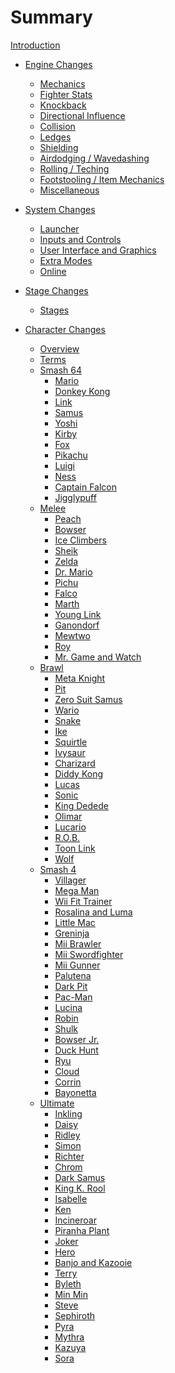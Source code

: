 # Summary

[Introduction](intro.md)

- [Engine Changes]()
  - [Mechanics](./engine/mechanics.md)
  - [Fighter Stats](./engine/fighterstats.md)
  - [Knockback](./engine/knockback.md)
  - [Directional Influence](./engine/di.md)
  - [Collision](./engine/collision.md)
  - [Ledges](./engine/ledges.md)
  - [Shielding](./engine/shields.md)
  - [Airdodging / Wavedashing](./engine/airdodges.md)
  - [Rolling / Teching](./engine/rolls.md)
  - [Footstooling / Item Mechanics](./engine/items.md)
  - [Miscellaneous](./engine/misc.md)

- [System Changes]()
  - [Launcher](./system/launcher.md)
  - [Inputs and Controls](./system/inputs.md)
  - [User Interface and Graphics](./system/ui.md)
  - [Extra Modes](./system/modes.md)
  - [Online](./system/online.md)

- [Stage Changes]()
  - [Stages]()

- [Character Changes]()
  - [Overview](./characters/characterlist.md)
  - [Terms](./characters/terms.md)
  - [Smash 64]()
    - [Mario](./characters/smash64/mario.md)
    - [Donkey Kong](./characters/smash64/donkey.md)
    - [Link](./characters/smash64/link.md)
    - [Samus](./characters/smash64/samus.md)
    - [Yoshi](./characters/smash64/yoshi.md)
    - [Kirby](./characters/smash64/kirby.md)
    - [Fox](./characters/smash64/fox.md)
    - [Pikachu](./characters/smash64/pikachu.md)
    - [Luigi](./characters/smash64/luigi.md)
    - [Ness](./characters/smash64/ness.md)
    - [Captain Falcon](./characters/smash64/captain.md)
    - [Jigglypuff](./characters/smash64/purin.md)
  - [Melee]()
    - [Peach](./characters/melee/peach.md)
    - [Bowser](./characters/melee/koopa.md)
    - [Ice Climbers](./characters/melee/popo.md)
    - [Sheik](./characters/melee/sheik.md)
    - [Zelda](./characters/melee/zelda.md)
    - [Dr. Mario](./characters/melee/mariod.md)
    - [Pichu](./characters/melee/pichu.md)
    - [Falco](./characters/melee/falco.md)
    - [Marth](./characters/melee/marth.md)
    - [Young Link](./characters/melee/younglink.md)
    - [Ganondorf]()<!--./characters/melee/ganon.md)-->
    - [Mewtwo]()<!--./characters/melee/mewtwo.md)-->
    - [Roy]()<!--./characters/melee/roy.md)-->
    - [Mr. Game and Watch]()<!--./characters/melee/gamewatch.md)-->
  - [Brawl]()
    - [Meta Knight]()<!--./characters/brawl/metaknight.md)-->
    - [Pit]()<!--./characters/brawl/pit.md)-->
    - [Zero Suit Samus]()<!--./characters/brawl/szerosuit.md)-->
    - [Wario]()<!--./characters/brawl/wario.md)-->
    - [Snake]()<!--./characters/brawl/snake.md)-->
    - [Ike]()<!--./characters/brawl/ike.md)-->
    - [Squirtle]()<!--./characters/brawl/pzenigame.md)-->
    - [Ivysaur]()<!--./characters/brawl/pfushigisou.md)-->
    - [Charizard]()<!--./characters/brawl/plizardon.md)-->
    - [Diddy Kong]()<!--./characters/brawl/diddy.md)-->
    - [Lucas]()<!--./characters/brawl/lucas.md)-->
    - [Sonic]()<!--./characters/brawl/sonic.md)-->
    - [King Dedede]()<!--./characters/brawl/dedede.md)-->
    - [Olimar]()<!--./characters/brawl/pikmin.md)-->
    - [Lucario]()<!--./characters/brawl/lucario.md)-->
    - [R.O.B.]()<!--./characters/brawl/robot.md)-->
    - [Toon Link]()<!--./characters/brawl/toonlink.md)-->
    - [Wolf]()<!--./characters/brawl/wolf.md)-->
  - [Smash 4]()
    - [Villager]()<!--./characters/smash4/murabito.md)-->
    - [Mega Man]()<!--./characters/smash4/rockman.md)-->
    - [Wii Fit Trainer]()<!--./characters/smash4/wiifit.md)-->
    - [Rosalina and Luma]()<!--./characters/smash4/rosetta.md)-->
    - [Little Mac]()<!--./characters/smash4/littlemac.md)-->
    - [Greninja]()<!--./characters/smash4/gekkouga.md)-->
    - [Mii Brawler]()<!--./characters/smash4/miifighter.md)-->
    - [Mii Swordfighter]()<!--./characters/smash4/miiswordsman.md)-->
    - [Mii Gunner]()<!--./characters/smash4/miigunner.md)-->
    - [Palutena]()<!--./characters/smash4/palutena.md)-->
    - [Dark Pit]()<!--./characters/smash4/pitb.md)-->
    - [Pac-Man]()<!--./characters/smash4/pacman.md)-->
    - [Lucina]()<!--./characters/smash4/lucina.md)-->
    - [Robin]()<!--./characters/smash4/robin.md)-->
    - [Shulk]()<!--./characters/smash4/shulk.md)-->
    - [Bowser Jr.]()<!--./characters/smash4/koopajr.md)-->
    - [Duck Hunt]()<!--./characters/smash4/duckhunt.md)-->
    - [Ryu]()<!--./characters/smash4/ryu.md)-->
    - [Cloud]()<!--./characters/smash4/cloud.md)-->
    - [Corrin]()<!--./characters/smash4/kamui.md)-->
    - [Bayonetta]()<!--./characters/smash4/bayonetta.md)-->
  - [Ultimate]()
    - [Inkling]()<!--./characters/ultimate/inkling.md)-->
    - [Daisy]()<!--./characters/ultimate/daisy.md)-->
    - [Ridley]()<!--./characters/ultimate/ridley.md)-->
    - [Simon]()<!--./characters/ultimate/simon.md)-->
    - [Richter]()<!--./characters/ultimate/richter.md)-->
    - [Chrom]()<!--./characters/ultimate/chrom.md)-->
    - [Dark Samus]()<!--./characters/ultimate/samusd.md)-->
    - [King K. Rool]()<!--./characters/ultimate/krool.md)-->
    - [Isabelle]()<!--./characters/ultimate/shizue.md)-->
    - [Ken]()<!--./characters/ultimate/ken.md)-->
    - [Incineroar]()<!--./characters/ultimate/gaogaen.md)-->
    - [Piranha Plant]()<!--./characters/ultimate/pakkun.md)-->
    - [Joker]()<!--./characters/ultimate/jack.md)-->
    - [Hero]()<!--./characters/ultimate/brave.md)-->
    - [Banjo and Kazooie]()<!--./characters/ultimate/buddy.md)-->
    - [Terry]()<!--./characters/ultimate/dolly.md)-->
    - [Byleth]()<!--./characters/ultimate/master.md)-->
    - [Min Min]()<!--./characters/ultimate/tantan.md)-->
    - [Steve]()<!--./characters/ultimate/pickel.md)-->
    - [Sephiroth]()<!--./characters/ultimate/edge.md)-->
    - [Pyra]()<!--./characters/ultimate/eflame.md)-->
    - [Mythra]()<!--./characters/ultimate/elight.md)-->
    - [Kazuya]()<!--./characters/ultimate/demon.md)-->
    - [Sora]()<!--./characters/ultimate/trail.md)-->